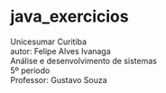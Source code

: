 # java_exercicios

Unicesumar Curitiba\
autor: Felipe Alves Ivanaga\
Análise e desenvolvimento de sistemas\
5º periodo\
Professor: Gustavo Souza
